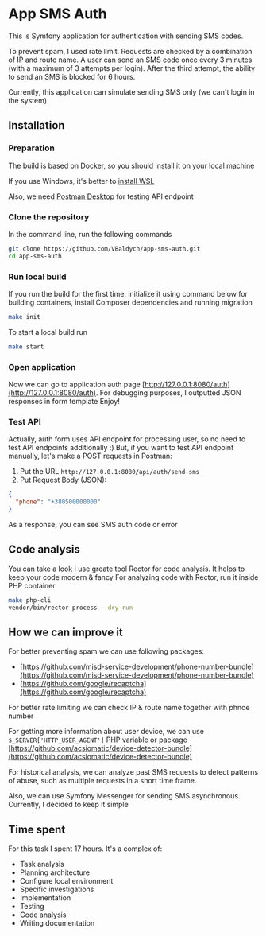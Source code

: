 # App SMS Auth

This is Symfony application for authentication with sending SMS codes.

To prevent spam, I used rate limit. Requests are checked by a combination of IP and route name.
A user can send an SMS code once every 3 minutes (with a maximum of 3 attempts per login).
After the third attempt, the ability to send an SMS is blocked for 6 hours.

Currently, this application can simulate sending SMS only (we can't login in the system)

## Installation

### Preparation

The build is based on Docker, so you should [install](https://docs.docker.com/compose/install/) it on your local machine

If you use Windows, it's better to [install WSL](https://documentation.ubuntu.com/wsl/en/latest/guides/install-ubuntu-wsl2/)

Also, we need [Postman Desktop](https://www.postman.com/downloads/) for testing API endpoint

### Clone the repository

In the command line, run the following commands
```bash
git clone https://github.com/VBaldych/app-sms-auth.git
cd app-sms-auth
```

### Run local build

If you run the build for the first time, initialize it using command below for building containers,
install Composer dependencies and running migration
```bash
make init
```

To start a local build run
```bash
make start
```

### Open application
Now we can go to application auth page [http://127.0.0.1:8080/auth](http://127.0.0.1:8080/auth).
For debugging purposes, I outputted JSON responses in form template
Enjoy!

### Test API
Actually, auth form uses API endpoint for processing user, so no need to test API endpoints additionally :)
But, if you want to test API endpoint manually, let's make a POST requests in Postman:
1. Put the URL `http://127.0.0.1:8080/api/auth/send-sms`
2. Put Request Body (JSON):
```json
{
  "phone": "+380500000000"
}
```
  
As a response, you can see SMS auth code or error

## Code analysis
You can take a look I use greate tool Rector for code analysis. It helps to keep your code modern & fancy
For analyzing code with Rector, run it inside PHP container

```bash
make php-cli
vendor/bin/rector process --dry-run
```

## How we can improve it

For better preventing spam we can use following packages:
- [https://github.com/misd-service-development/phone-number-bundle](https://github.com/misd-service-development/phone-number-bundle)
- [https://github.com/google/recaptcha](https://github.com/google/recaptcha)

For better rate limiting we can check IP & route name together with phnoe number

For getting more information about user device, we can use `$_SERVER['HTTP_USER_AGENT']` PHP variable or package [https://github.com/acsiomatic/device-detector-bundle](https://github.com/acsiomatic/device-detector-bundle)

For historical analysis, we can analyze past SMS requests to detect patterns of abuse, such as multiple
requests in a short time frame.

Also, we can use Symfony Messenger for sending SMS asynchronous. Currently, I decided to keep it simple

## Time spent
For this task I spent 17 hours. It's a complex of:
- Task analysis
- Planning architecture
- Configure local environment
- Specific investigations
- Implementation
- Testing
- Code analysis
- Writing documentation
